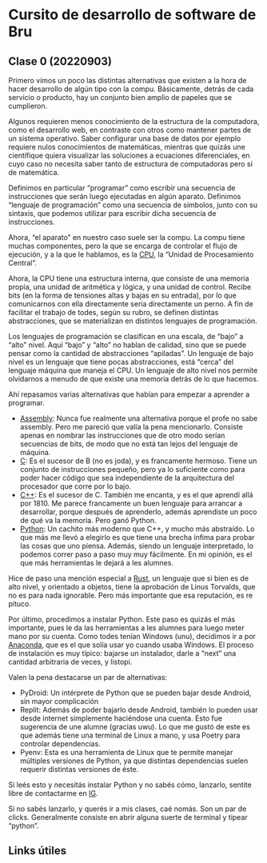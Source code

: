 # Cursito de desarrollo de software de Bru

## Clase 0 (20220903)

Primero vimos un poco las distintas alternativas que existen a la hora de hacer
desarrollo de algún tipo con la compu. Básicamente, detrás de cada servicio o
producto, hay un conjunto bien amplio de papeles que se cumplieron.

Algunos requieren menos conocimiento de la estructura de la computadora, como
el desarrollo web, en contraste con otros como mantener partes de un sistema
operativo. Saber configurar una base de datos por ejemplo requiere nulos
conocimientos de matemáticas, mientras que quizás une científique quiera
visualizar las soluciones a ecuaciones diferenciales, en cuyo caso no necesita
saber tanto de estructura de computadoras pero sí de matemática.

Definimos en particular “programar” como escribir una secuencia de
instrucciones que serán luego ejecutadas en algún aparato. Definimos “lenguaje
de programación” como una secuencia de símbolos, junto con su sintaxis, que
podemos utilizar para escribir dicha secuencia de instrucciones.

Ahora, “el aparato” en nuestro caso suele ser la compu. La compu tiene muchas
componentes, pero la que se encarga de controlar el flujo de ejecución, y a la
que le hablamos, es la [CPU](wiki_cpu), la “Unidad de Procesamiento Central”.

Ahora, la CPU tiene una estructura interna, que consiste de una memoria propia,
una unidad de aritmética y lógica, y una unidad de control. Recibe bits (en la
forma de tensiones altas y bajas en su entrada), por lo que comunicarnos con
ella directamente sería directamente un perno. A fin de facilitar el trabajo de
todes, según su rubro, se definen distintas abstracciones, que se materializan
en distintos lenguajes de programación.

Los lenguajes de programación se clasifican en una escala, de “bajo” a “alto”
nivel. Aquí “bajo” y “alto” no hablan de calidad, sino que se puede pensar como
la cantidad de abstracciones “apiladas”. Un lenguaje de bajo nivel es un
lenguaje que tiene pocas abstracciones, está “cerca” del lenguaje máquina que
maneja el CPU. Un lenguaje de alto nivel nos permite olvidarnos a menudo de que
existe una memoria detrás de lo que hacemos.

Ahí repasamos varias alternativas que habían para empezar a aprender a
programar.

- [Assembly](wiki_assembly): Nunca fue realmente una alternativa porque el
  profe no sabe assembly. Pero me pareció que valía la pena mencionarlo.
  Consiste apenas en nombrar las instrucciones que de otro modo serían
  secuencias de bits, de modo que no está tan lejos del lenguaje de máquina.
- [C](wiki_c): Es el sucesor de B (no es joda), y es francamente hermoso. Tiene
  un conjunto de instrucciones pequeño, pero ya lo suficiente como para poder
  hacer código que sea independiente de la arquitectura del procesador que
  corre por lo bajo.
- [C++](wiki_cpp): Es el sucesor de C. También me encanta, y es el que aprendí
  allá por 1810. Me parece francamente un buen lenguaje para arrancar a
  desarrollar, porque después de aprenderlo, además aprendiste un poco de qué
  va la memoria. Pero ganó Python.
- [Python](wiki_python): Un cachito más moderno que C++, y mucho más abstraído.
  Lo que más me llevó a elegirlo es que tiene una brecha ínfima para probar las
  cosas que uno piensa. Además, siendo un lenguaje interpretado, lo podemos
  correr paso a paso muy muy fácilmente. En mi opinión, es el que más
  herramientas le dejará a les alumnes.

Hice de paso una mención especial a [Rust](wiki_rust), un lenguaje que si bien
es de alto nivel, y orientado a objetos, tiene la aprobación de Linus Torvalds,
que no es para nada ignorable. Pero más importante que esa reputación, es re
pituco.

Por último, procedimos a instalar Python. Este paso es quizás el más
importante, pues le da las herramientas a les alumnes para luego meter mano por
su cuenta. Como todes tenían Windows (unu), decidimos ir a por
[Anaconda][anaconda], que es el que solía usar yo cuando usaba Windows. El
proceso de instalación es muy típico: bajarse un instalador, darle a “next”
una cantidad arbitraria de veces, y listopi.

Valen la pena destacarse un par de alternativas:

- PyDroid: Un intérprete de Python que se pueden bajar desde Android, sin mayor
  complicación
- Replit: Además de poder bajarlo desde Android, también lo pueden usar desde
  internet simplemente haciéndose una cuenta. Esto fue sugerencia de une
  alumne (gracias uwu). Lo que me gustó de este es que además tiene una
  terminal de Linux a mano, y usa Poetry para controlar dependencias.
- Pyenv: Esta es una herramienta de Linux que te permite manejar múltiples
  versiones de Python, ya que distintas dependencias suelen requerir distintas
  versiones de éste.

Si leés esto y necesitás instalar Python y no sabés cómo, lanzarlo, sentite
libre de contactarme en [IG](mi_ig).

Si no sabés lanzarlo, y querés ir a mis clases, caé nomás. Son un par de
clicks. Generalmente consiste en abrir alguna suerte de terminal y tipear
“python”.

## Links útiles

[anaconda]: https://www.anaconda.com/products/distribution#Downloads
[mi_ig]: https://www.instagram.com/deftlynotbru/
[wiki_assembly]: https://es.wikipedia.org/wiki/Lenguaje_ensamblador
[wiki_c]: https://es.wikipedia.org/wiki/C_(lenguaje_de_programaci%C3%B3n)
[wiki_cpp]: https://es.wikipedia.org/wiki/C%2B%2B
[wiki_cpu]: https://es.wikipedia.org/wiki/Unidad_central_de_procesamiento
[wiki_python]: https://es.wikipedia.org/wiki/Python
[wiki_rust]: https://es.wikipedia.org/wiki/Rust_(lenguaje_de_programaci%C3%B3n)
